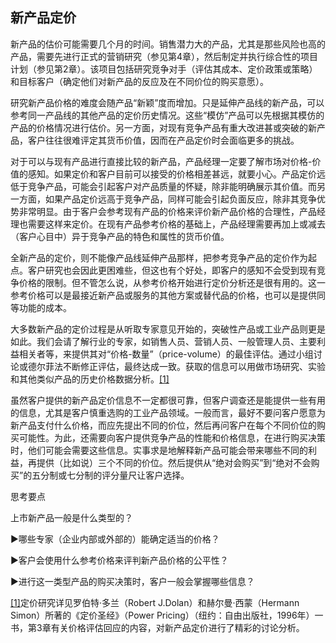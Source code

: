 ## 新产品定价

新产品的估价可能需要几个月的时间。销售潜力大的产品，尤其是那些风险也高的产品，需要先进行正式的营销研究（参见第4章），然后制定并执行综合性的项目计划（参见第2章）。该项目包括研究竞争对手（评估其成本、定价政策或策略）和目标客户（确定他们对新产品的反应及在不同价位的购买意愿）。

研究新产品价格的难度会随产品“新颖”度而增加。只是延伸产品线的新产品，可以参考同一产品线的其他产品的定价历史情况。这些“模仿”产品可以先根据其模仿的产品的价格情况进行估价。另一方面，对现有竞争产品有重大改进甚或突破的新产品，客户往往很难评定其货币价值，因而在产品定价时会面临更多的挑战。

对于可以与现有产品进行直接比较的新产品，产品经理一定要了解市场对价格-价值的感知。如果定价和客户目前可以接受的价格相差甚远，就要小心。产品定价远低于竞争产品，可能会引起客户对产品质量的怀疑，除非能明确展示其价值。而另一方面，如果产品定价远高于竞争产品，同样可能会引起负面反应，除非其竞争优势非常明显。由于客户会参考现有产品的价格来评价新产品价格的合理性，产品经理也需要这样来定价。在现有产品参考价格的基础上，产品经理需要再加上或减去（客户心目中）异于竞争产品的特色和属性的货币价值。

全新产品的定价，则不能像产品线延伸产品那样，把参考竞争产品的定价作为起点。客户研究也会因此更困难些，但这也有个好处，即客户的感知不会受到现有竞争价格的限制。但不管怎么说，从参考价格开始进行定价分析还是很有用的。这一参考价格可以是最接近新产品或服务的其他方案或替代品的价格，也可以是提供同等功能的成本。

大多数新产品的定价过程是从听取专家意见开始的，突破性产品或工业产品则更是如此。我们会请了解行业的专家，如销售人员、营销人员、一般管理人员、主要利益相关者等，来提供其对“价格-数量”（price-volume）的最佳评估。通过小组讨论或德尔菲法不断修正评估，最终达成一致。获取的信息可以用做市场研究、实验和其他类似产品的历史价格数据分析。[[1]](part0099.xhtml#ch1-back)

虽然客户提供的新产品定价信息不一定都很可靠，但客户调查还是能提供一些有用的信息，尤其是客户慎重选购的工业产品领域。一般而言，最好不要问客户愿意为新产品支付什么价格，而应先提出不同的价位，然后再问客户在每个不同价位的购买可能性。为此，还需要向客户提供竞争产品的性能和价格信息，在进行购买决策时，他们可能会需要这些信息。实事求是地解释新产品可能会带来哪些不同的利益，再提供（比如说）三个不同的价位。然后提供从“绝对会购买”到“绝对不会购买”的五分制或七分制的评分量尺让客户选择。

思考要点

上市新产品一般是什么类型的？

▶哪些专家（企业内部或外部的）能确定适当的价格？

▶客户会使用什么参考价格来评判新产品价格的公平性？

▶进行这一类型产品的购买决策时，客户一般会掌握哪些信息？

[[1]](part0099.xhtml#ch1)定价研究详见罗伯特·多兰（Robert J.Dolan）和赫尔曼·西蒙（Hermann Simon）所著的《定价圣经》（Power Pricing）（纽约：自由出版社，1996年）一书，第3章有关价格评估回应的内容，对新产品定价进行了精彩的讨论分析。
